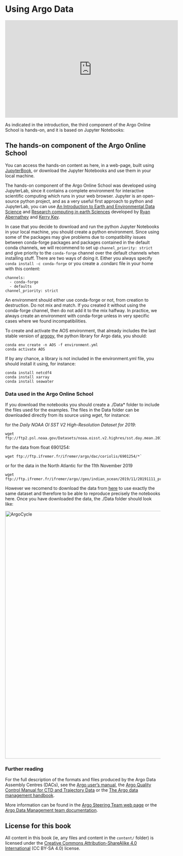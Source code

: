 # Using Argo Data

<center>
    <iframe width="560" height="315" src="https://drive.google.com/file/d/17s5UwuNwyQzjL7EW9DYhWkAYP8nYTYLI/preview" width="640" height="480" title="The Argo Data" frameborder="0" allow="accelerometer; autoplay; clipboard-write; encrypted-media; gyroscope; picture-in-picture" allowfullscreen> 
    </iframe>
</center>

As indicated in the introduction, the third component of the Argo Online School is  hands-on, and it is based on Jupyter Notebooks:

## The hands-on component of the Argo Online School

You can access the hands-on content as here, in a web-page, built using [JupyterBook](https://euroargodev.github.io/argoonlineschool), or download the Jupyter Notebooks and use them in your local machine. 

The hands-on component of the Argo Online School was developed using JupyterLab, since it contains a complete environment for interactive scientific computing which runs in your web browser. Jupyter is an open-source python project, and as a very useful first approach to python and JupyterLab, you can use [An Introduction to Earth and Environmental Data Science](https://earth-env-data-science.github.io/intro) and [Research computing in earth Sciences](https://rabernat.github.io/research_computing/) developed by [Ryan Abernathey](https://ocean-transport.github.io/) and [Kerry Key](https://emlab.ldeo.columbia.edu/index.php/team/kerry-key/).

In case that you decide to download and run the python Jupyter Notebooks in your local machine, you should create a python environment. Since using some of the packages may give problems due to compatibility issues between conda-forge packages and packages contained in the default conda channels, we will recommend to set up `channel_priority: strict` and give priority to the `conda-forge` channel over the default channels when installing stuff. There are two ways of doing it. Either you always specify `conda install -c conda-forge` or you create a .condarc file in your home with this content:
```
channels:
  - conda-forge
  - defaults
channel_priority: strict
```
An environment should either use conda-forge or not, from creation to destruction. Do not mix and match. If you created it without using the conda-forge channel, then do not add it to the mix halfway. In practice, we always create an environment with conda-forge unless in very specific cases where we found incompatibilities.

To create and activate the AOS environment, that already includes the last stable version of [argopy](https://argopy.readthedocs.io/en/latest/), the python library for Argo data, you should:

```
conda env create -n AOS -f environment.yml 
conda activate AOS
```

If by any chance, a library is not included in the environment.yml file, you should install it using, for instance:

```
conda install netcdf4
conda install xarray
conda install seawater
```


### Data used in the Argo Online School

If you download the notebooks you should create a ./Data* folder to include the files used for the examples. The files in the Data folder can be downloaded  directly from its source using _wget_, for instance:

for the *Daily NOAA OI SST V2 High-Resolution Dataset for 2019*:

```
wget ftp://ftp2.psl.noaa.gov/Datasets/noaa.oisst.v2.highres/sst.day.mean.2019.nc
```

for the data from float 6901254:

```
wget ftp://ftp.ifremer.fr/ifremer/argo/dac/coriolis/6901254/*`
```

or for the data in the North Atlantic for the 11th November 2019

```
wget ftp://ftp.ifremer.fr/ifremer/argo//geo/indian_ocean/2019/11/20191111_prof.nc`
```

However we recomend to download the data from [here](https://drive.google.com/drive/folders/19yMW3sMAFouUb0bPpoyDeZY3-QC63pqi) to use exactly the same dataset and therefore to be able to reproduce precisely the notebooks here. Once you have downloaded the data, the ./Data folder should look like:

<img src="https://github.com/euroargodev/argoonlineschool/raw/master/images/DataFolder.png" alt="ArgoCycle" width="800"/>

### Further reading

For the full description of the formats and files produced by the Argo Data Assembly Centres (DACs), see the [Argo user’s manual](https://archimer.ifremer.fr/doc/00187/29825/), the [Argo Quality Control Manual for CTD and Trajectory Data](https://archimer.ifremer.fr/doc/00228/33951/) or the [The Argo data management handbook](http://www.argodatamgt.org/content/download/340/2645/file/argo_data_management_handbook.pdf).

More information can be found in the [Argo Steering Team web page](http://www.argo.ucsd.edu/) or the [Argo Data Management team documentation](http://www.argodatamgt.org/Documentation).


## License for this book

All content in this book (ie, any files and content in the `content/` folder)
is licensed under the [Creative Commons Attribution-ShareAlike 4.0 International](https://creativecommons.org/licenses/by-sa/4.0/)
(CC BY-SA 4.0) license.
